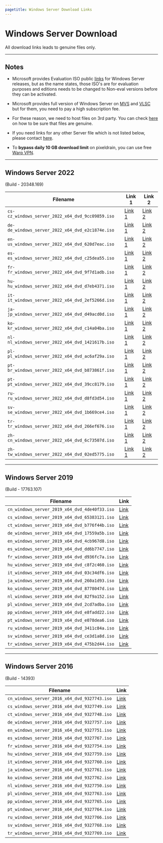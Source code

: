 ```yaml
---
pagetitle: Windows Server Download Links
---
```


# Windows Server Download

All download links leads to genuine files only.

------------------------------------------------------------------------

## Notes

-   Microsoft provides Evaluation ISO public [links](https://www.microsoft.com/en-in/evalcenter) for Windows Server releases, but as the name states, those ISO's are for evaluation purposes and editions needs to be changed to Non-eval versions before they can be activated.

-   Microsoft provides full version of Windows Server on [MVS](https://visualstudio.microsoft.com/subscriptions/) and [VLSC](https://www.microsoft.com/licensing/ServiceCenter/default.aspx) but for them, you need to pay a high subscription fee.

-   For these reason, we need to host files on 3rd party. You can check [here](genuine-installation-media.html#How_to_verify_genuinity_of_files) on how to be sure that files are genuine.

-   If you need links for any other Server file which is not listed below, please contact [here](https://discord.gg/gjJEfq7ux8).

-   To **bypass daily 10 GB download limit** on pixeldrain, you can use free [Warp VPN](https://1.1.1.1/).

------------------------------------------------------------------------

## Windows Server 2022

(Build - 20348.169)

| Filename                                         | Link 1                                      | Link 2                                                                                                                  |
|--------------------------------------------------------|--------|--------|
| `cs-cz_windows_server_2022_x64_dvd_9cc09859.iso` | [Link 1](https://pixeldrain.com/u/JfFza6jP) | [Link 2](https://iso.massgrave.dev/ac11daa2-3b46-406a-851a-236f38fc9571/cs-cz_windows_server_2022_x64_dvd_9cc09859.iso) |
| `de-de_windows_server_2022_x64_dvd_e2c1874e.iso` | [Link 1](https://pixeldrain.com/u/UMxebY31) | [Link 2](https://iso.massgrave.dev/ac11daa2-3b46-406a-851a-236f38fc9571/de-de_windows_server_2022_x64_dvd_e2c1874e.iso) |
| `en-us_windows_server_2022_x64_dvd_620d7eac.iso` | [Link 1](https://pixeldrain.com/u/tS6ncsWe) | [Link 2](https://iso.massgrave.dev/ac11daa2-3b46-406a-851a-236f38fc9571/en-us_windows_server_2022_x64_dvd_620d7eac.iso) |
| `es-es_windows_server_2022_x64_dvd_c25dea55.iso` | [Link 1](https://pixeldrain.com/u/DaUQcLj9) | [Link 2](https://iso.massgrave.dev/ac11daa2-3b46-406a-851a-236f38fc9571/es-es_windows_server_2022_x64_dvd_c25dea55.iso) |
| `fr-fr_windows_server_2022_x64_dvd_9f7d1adb.iso` | [Link 1](https://pixeldrain.com/u/owCPNoyj) | [Link 2](https://iso.massgrave.dev/ac11daa2-3b46-406a-851a-236f38fc9571/fr-fr_windows_server_2022_x64_dvd_9f7d1adb.iso) |
| `hu-hu_windows_server_2022_x64_dvd_d7eb4371.iso` | [Link 1](https://pixeldrain.com/u/7uvBTCsp) | [Link 2](https://iso.massgrave.dev/ac11daa2-3b46-406a-851a-236f38fc9571/hu-hu_windows_server_2022_x64_dvd_d7eb4371.iso) |
| `it-it_windows_server_2022_x64_dvd_2ef5266d.iso` | [Link 1](https://pixeldrain.com/u/P8nZrF9D) | [Link 2](https://iso.massgrave.dev/ac11daa2-3b46-406a-851a-236f38fc9571/it-it_windows_server_2022_x64_dvd_2ef5266d.iso) |
| `ja-jp_windows_server_2022_x64_dvd_d49acd0d.iso` | [Link 1](https://pixeldrain.com/u/5n8QVsM6) | [Link 2](https://iso.massgrave.dev/ac11daa2-3b46-406a-851a-236f38fc9571/ja-jp_windows_server_2022_x64_dvd_d49acd0d.iso) |
| `ko-kr_windows_server_2022_x64_dvd_c14a04ba.iso` | [Link 1](https://pixeldrain.com/u/iTGW2dGY) | [Link 2](https://iso.massgrave.dev/ac11daa2-3b46-406a-851a-236f38fc9571/ko-kr_windows_server_2022_x64_dvd_c14a04ba.iso) |
| `nl-nl_windows_server_2022_x64_dvd_1421617b.iso` | [Link 1](https://pixeldrain.com/u/uBvrcgiT) | [Link 2](https://iso.massgrave.dev/ac11daa2-3b46-406a-851a-236f38fc9571/nl-nl_windows_server_2022_x64_dvd_1421617b.iso) |
| `pl-pl_windows_server_2022_x64_dvd_ac6af29a.iso` | [Link 1](https://pixeldrain.com/u/Q6dgZCjQ) | [Link 2](https://iso.massgrave.dev/ac11daa2-3b46-406a-851a-236f38fc9571/pl-pl_windows_server_2022_x64_dvd_ac6af29a.iso) |
| `pt-br_windows_server_2022_x64_dvd_b873861f.iso` | [Link 1](https://pixeldrain.com/u/3esTGw34) | [Link 2](https://iso.massgrave.dev/ac11daa2-3b46-406a-851a-236f38fc9571/pt-br_windows_server_2022_x64_dvd_b873861f.iso) |
| `pt-pt_windows_server_2022_x64_dvd_39cc8179.iso` | [Link 1](https://pixeldrain.com/u/y7vXdsZq) | [Link 2](https://iso.massgrave.dev/ac11daa2-3b46-406a-851a-236f38fc9571/pt-pt_windows_server_2022_x64_dvd_39cc8179.iso) |
| `ru-ru_windows_server_2022_x64_dvd_d8fd3d54.iso` | [Link 1](https://pixeldrain.com/u/AW5474ST) | [Link 2](https://iso.massgrave.dev/ac11daa2-3b46-406a-851a-236f38fc9571/ru-ru_windows_server_2022_x64_dvd_d8fd3d54.iso) |
| `sv-se_windows_server_2022_x64_dvd_1b669ce4.iso` | [Link 1](https://pixeldrain.com/u/evwYbbSn) | [Link 2](https://iso.massgrave.dev/ac11daa2-3b46-406a-851a-236f38fc9571/sv-se_windows_server_2022_x64_dvd_1b669ce4.iso) |
| `tr-tr_windows_server_2022_x64_dvd_266ef676.iso` | [Link 1](https://pixeldrain.com/u/VXfDs1ya) | [Link 2](https://iso.massgrave.dev/ac11daa2-3b46-406a-851a-236f38fc9571/tr-tr_windows_server_2022_x64_dvd_266ef676.iso) |
| `zh-cn_windows_server_2022_x64_dvd_6c73507d.iso` | [Link 1](https://pixeldrain.com/u/EJhVYh3u) | [Link 2](https://iso.massgrave.dev/ac11daa2-3b46-406a-851a-236f38fc9571/zh-cn_windows_server_2022_x64_dvd_6c73507d.iso) |
| `zh-tw_windows_server_2022_x64_dvd_02ed5775.iso` | [Link 1](https://pixeldrain.com/u/jsQdFRNP) | [Link 2](https://iso.massgrave.dev/ac11daa2-3b46-406a-851a-236f38fc9571/zh-tw_windows_server_2022_x64_dvd_02ed5775.iso) |

------------------------------------------------------------------------

## Windows Server 2019

(Build - 17763.107)

| Filename                                      | Link                                      |
|-------------------------------------------------------------|--------|
| `cn_windows_server_2019_x64_dvd_4de40f33.iso` | [Link](https://pixeldrain.com/u/dc2N5BXD) |
| `cs_windows_server_2019_x64_dvd_65383121.iso` | [Link](https://pixeldrain.com/u/2SJ2hCyG) |
| `ct_windows_server_2019_x64_dvd_b776f44b.iso` | [Link](https://pixeldrain.com/u/eTGHUNAe) |
| `de_windows_server_2019_x64_dvd_17559a5b.iso` | [Link](https://pixeldrain.com/u/oFb4VqCy) |
| `en_windows_server_2019_x64_dvd_4cb967d8.iso` | [Link](https://pixeldrain.com/u/Uy7S4T7J) |
| `es_windows_server_2019_x64_dvd_dd6b7747.iso` | [Link](https://pixeldrain.com/u/HEoL1w9G) |
| `fr_windows_server_2019_x64_dvd_d936fc7a.iso` | [Link](https://pixeldrain.com/u/9EDGiUPJ) |
| `hu_windows_server_2019_x64_dvd_c8f2c460.iso` | [Link](https://pixeldrain.com/u/XKq4VV9W) |
| `it_windows_server_2019_x64_dvd_03c34df6.iso` | [Link](https://pixeldrain.com/u/w7kw1pH9) |
| `ja_windows_server_2019_x64_dvd_260a1d93.iso` | [Link](https://pixeldrain.com/u/79oAZFVA) |
| `ko_windows_server_2019_x64_dvd_8778047d.iso` | [Link](https://pixeldrain.com/u/GDxZfKgC) |
| `nl_windows_server_2019_x64_dvd_82f9a152.iso` | [Link](https://pixeldrain.com/u/RnupRTfU) |
| `pl_windows_server_2019_x64_dvd_2cd7adba.iso` | [Link](https://pixeldrain.com/u/r16j5KPZ) |
| `pp_windows_server_2019_x64_dvd_e8fadd22.iso` | [Link](https://pixeldrain.com/u/x61M9RUM) |
| `pt_windows_server_2019_x64_dvd_e078dea6.iso` | [Link](https://pixeldrain.com/u/UW1NsYnF) |
| `ru_windows_server_2019_x64_dvd_3411c84a.iso` | [Link](https://pixeldrain.com/u/8yrScqdy) |
| `sv_windows_server_2019_x64_dvd_ce3d1a8d.iso` | [Link](https://pixeldrain.com/u/fG87zasg) |
| `tr_windows_server_2019_x64_dvd_475b2d44.iso` | [Link](https://pixeldrain.com/u/3awyqR9Y) |

------------------------------------------------------------------------

## Windows Server 2016

(Build - 14393)

| Filename                                     | Link                                      |
|-----------------------------------------------------------------|-------|
| `cn_windows_server_2016_x64_dvd_9327743.iso` | [Link](https://pixeldrain.com/u/5j5sF6fP) |
| `cs_windows_server_2016_x64_dvd_9327749.iso` | [Link](https://pixeldrain.com/u/pWhAc4fW) |
| `ct_windows_server_2016_x64_dvd_9327748.iso` | [Link](https://pixeldrain.com/u/SBPiWMUG) |
| `de_windows_server_2016_x64_dvd_9327757.iso` | [Link](https://pixeldrain.com/u/Nbfn1jPV) |
| `en_windows_server_2016_x64_dvd_9327751.iso` | [Link](https://pixeldrain.com/u/i1sQVTwV) |
| `es_windows_server_2016_x64_dvd_9327767.iso` | [Link](https://pixeldrain.com/u/S7BGPt2u) |
| `fr_windows_server_2016_x64_dvd_9327754.iso` | [Link](https://pixeldrain.com/u/Go5u1oWx) |
| `hu_windows_server_2016_x64_dvd_9327759.iso` | [Link](https://pixeldrain.com/u/efN42zNU) |
| `it_windows_server_2016_x64_dvd_9327760.iso` | [Link](https://pixeldrain.com/u/mtB6Tgm7) |
| `ja_windows_server_2016_x64_dvd_9327761.iso` | [Link](https://pixeldrain.com/u/DzTTXJYT) |
| `ko_windows_server_2016_x64_dvd_9327762.iso` | [Link](https://pixeldrain.com/u/LE2Hj2fN) |
| `nl_windows_server_2016_x64_dvd_9327750.iso` | [Link](https://pixeldrain.com/u/Rd5Eht8g) |
| `pl_windows_server_2016_x64_dvd_9327763.iso` | [Link](https://pixeldrain.com/u/if91RbRp) |
| `pp_windows_server_2016_x64_dvd_9327765.iso` | [Link](https://pixeldrain.com/u/RH8SzAwc) |
| `pt_windows_server_2016_x64_dvd_9327764.iso` | [Link](https://pixeldrain.com/u/ZuqxSNoV) |
| `ru_windows_server_2016_x64_dvd_9327766.iso` | [Link](https://pixeldrain.com/u/rYLSTdbT) |
| `sv_windows_server_2016_x64_dvd_9327768.iso` | [Link](https://pixeldrain.com/u/yM6eWso1) |
| `tr_windows_server_2016_x64_dvd_9327769.iso` | [Link](https://pixeldrain.com/u/E3Tkkrgk) |
